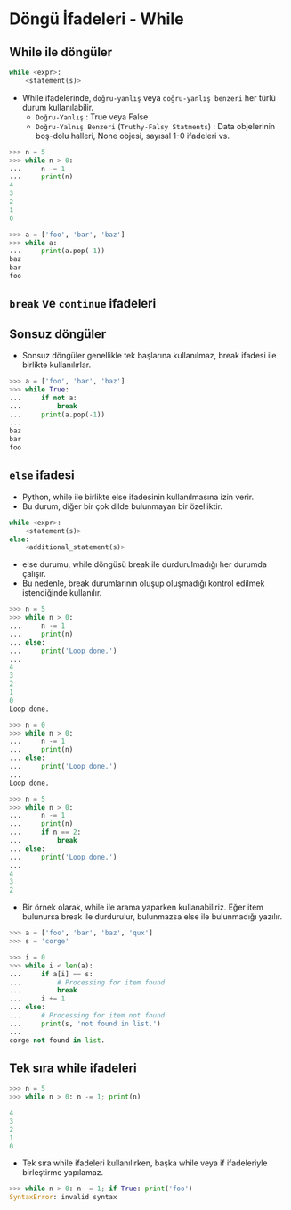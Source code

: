 # Döngü İfadeleri - While

## While ile döngüler

```python
while <expr>:
    <statement(s)>
```

- While ifadelerinde, `doğru-yanlış` veya `doğru-yanlış benzeri` her türlü durum kullanılabilir.
    - `Doğru-Yanlış` : True veya False
    - `Doğru-Yalnış Benzeri` (`Truthy-Falsy Statments`) : Data objelerinin boş-dolu halleri, None objesi, sayısal 1-0 ifadeleri vs. 

```python
>>> n = 5
>>> while n > 0:
...     n -= 1
...     print(n)
4
3
2
1
0
```

```python
>>> a = ['foo', 'bar', 'baz']
>>> while a:
...     print(a.pop(-1))
baz
bar
foo
```

## `break` ve `continue` ifadeleri

## Sonsuz döngüler

- Sonsuz döngüler genellikle tek başlarına kullanılmaz, break ifadesi ile birlikte kullanılırlar.

```python
>>> a = ['foo', 'bar', 'baz']
>>> while True:
...     if not a:
...         break
...     print(a.pop(-1))
...
baz
bar
foo
```

## `else` ifadesi

- Python, while ile birlikte else ifadesinin kullanılmasına izin verir. 
- Bu durum, diğer bir çok dilde bulunmayan bir özelliktir.

```python
while <expr>:
    <statement(s)>
else:
    <additional_statement(s)>
```

- else durumu, while döngüsü break ile durdurulmadığı her durumda çalışır.
- Bu nedenle, break durumlarının oluşup oluşmadığı kontrol edilmek istendiğinde kullanılır.

```python
>>> n = 5
>>> while n > 0:
...     n -= 1
...     print(n)
... else:
...     print('Loop done.')
...
4
3
2
1
0
Loop done.
```

```python
>>> n = 0
>>> while n > 0:
...     n -= 1
...     print(n)
... else:
...     print('Loop done.')
...
Loop done.
```

```python
>>> n = 5
>>> while n > 0:
...     n -= 1
...     print(n)
...     if n == 2:
...         break
... else:
...     print('Loop done.')
...
4
3
2
```

- Bir örnek olarak, while ile arama yaparken kullanabiliriz. Eğer item bulunursa break ile durdurulur, bulunmazsa else ile bulunmadığı yazılır.

```python
>>> a = ['foo', 'bar', 'baz', 'qux']
>>> s = 'corge'

>>> i = 0
>>> while i < len(a):
...     if a[i] == s:
...         # Processing for item found
...         break
...     i += 1
... else:
...     # Processing for item not found
...     print(s, 'not found in list.')
...
corge not found in list.
```

## Tek sıra while ifadeleri

```python
>>> n = 5
>>> while n > 0: n -= 1; print(n)

4
3
2
1
0
```

- Tek sıra while ifadeleri kullanılırken, başka while veya if ifadeleriyle birleştirme yapılamaz. 

```python
>>> while n > 0: n -= 1; if True: print('foo')
SyntaxError: invalid syntax
```